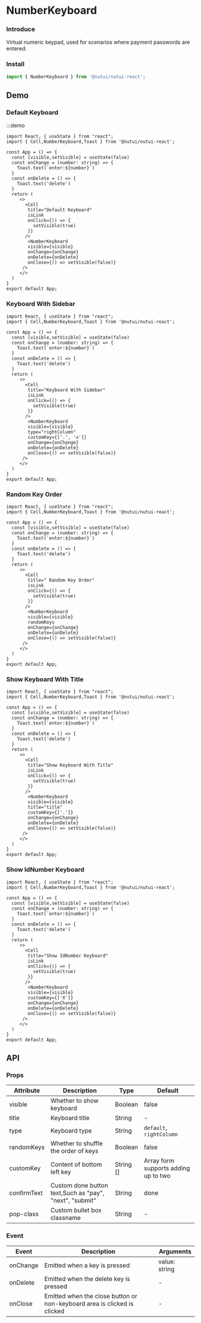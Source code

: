 #  NumberKeyboard 

### Introduce

Virtual numeric keypad, used for scenarios where payment passwords are entered.

### Install
```js
import { NumberKeyboard } from '@nutui/nutui-react';
```


## Demo

### Default Keyboard
:::demo
```tsx
import React, { useState } from "react";
import { Cell,NumberKeyboard,Toast } from '@nutui/nutui-react';

const App = () => {
  const [visible,setVisible] = useState(false)
  const onChange = (number: string) => {
    Toast.text(`enter:${number}`)
  }
  const onDelete = () => {
    Toast.text('delete')
  }
  return (
     <>
       <Cell
        title="Default Keyboard"
        isLink
        onClick={() => {
          setVisible(true)
        }}
       />
        <NumberKeyboard
        visible={visible}
        onChange={onChange}
        onDelete={onDelete}
        onClose={() => setVisible(false)}
      />
     </>
  )
}
export default App;

```

### Keyboard With Sidebar
```tsx
import React, { useState } from "react";
import { Cell,NumberKeyboard,Toast } from '@nutui/nutui-react';

const App = () => {
  const [visible,setVisible] = useState(false)
  const onChange = (number: string) => {
    Toast.text(`enter:${number}`)
  }
  const onDelete = () => {
    Toast.text('delete')
  }
  return (
     <>
       <Cell
        title="Keyboard With Sidebar"
        isLink
        onClick={() => {
          setVisible(true)
        }}
       />
        <NumberKeyboard
        visible={visible}
        type="rightColumn"
        customKey={['.', 'x']}
        onChange={onChange}
        onDelete={onDelete}
        onClose={() => setVisible(false)}
      />
     </>
  )
}
export default App;

```

###  Random Key Order
```tsx
import React, { useState } from "react";
import { Cell,NumberKeyboard,Toast } from '@nutui/nutui-react';

const App = () => {
  const [visible,setVisible] = useState(false)
  const onChange = (number: string) => {
    Toast.text(`enter:${number}`)
  }
  const onDelete = () => {
    Toast.text('delete')
  }
  return (
     <>
       <Cell
        title=" Random Key Order"
        isLink
        onClick={() => {
          setVisible(true)
        }}
       />
        <NumberKeyboard
        visible={visible}
        randomKeys
        onChange={onChange}
        onDelete={onDelete}
        onClose={() => setVisible(false)}
      />
     </>
  )
}
export default App;

```
### Show Keyboard With Title
```tsx
import React, { useState } from "react";
import { Cell,NumberKeyboard,Toast } from '@nutui/nutui-react';

const App = () => {
  const [visible,setVisible] = useState(false)
  const onChange = (number: string) => {
    Toast.text(`enter:${number}`)
  }
  const onDelete = () => {
    Toast.text('delete')
  }
  return (
     <>
       <Cell
        title="Show Keyboard With Title"
        isLink
        onClick={() => {
          setVisible(true)
        }}
       />
        <NumberKeyboard
        visible={visible}
        title="title"
        customKey={['.']}
        onChange={onChange}
        onDelete={onDelete}
        onClose={() => setVisible(false)}
      />
     </>
  )
}
export default App;

```
### Show IdNumber Keyboard
```tsx
import React, { useState } from "react";
import { Cell,NumberKeyboard,Toast } from '@nutui/nutui-react';

const App = () => {
  const [visible,setVisible] = useState(false)
  const onChange = (number: string) => {
    Toast.text(`enter:${number}`)
  }
  const onDelete = () => {
    Toast.text('delete')
  }
  return (
     <>
       <Cell
        title="Show IdNumber Keyboard"
        isLink
        onClick={() => {
          setVisible(true)
        }}
       />
        <NumberKeyboard
        visible={visible}
        customKey={['X']}
        onChange={onChange}
        onDelete={onDelete}
        onClose={() => setVisible(false)}
      />
     </>
  )
}
export default App;

```



## API

### Props

| Attribute | Description | Type | Default |
|----- | ----- | ----- | ----- |
| visible | Whether to show keyboard  | Boolean | false | 
| title | Keyboard title | String | - |
| type | Keyboard type  | String | `default`, `rightColumn` |
| randomKeys | Whether to shuffle the order of keys  | Boolean | false |
| customKey | Content of bottom left key   | String [] |  Array form supports adding up to two |
| confirmText  | Custom done button text,Such as "pay", "next", "submit" | String | done |
| pop-class    | Custom bullet box classname     | String         | -             |


### Event

| Event | Description | Arguments
|----- | ----- | -----
| onChange  | Emitted when a key is pressed                   | value: string |
| onDelete | 	Emitted when the delete key is pressed                | -             |
| onClose  | Emitted when the close button or non-keyboard area is clicked is clicked   | -             |

